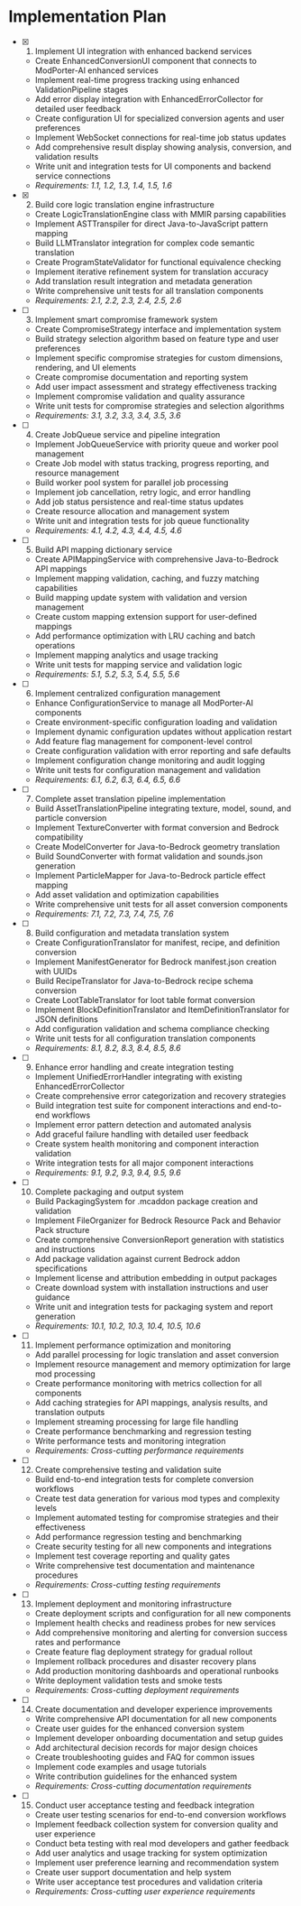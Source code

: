 # Implementation Plan

- [x] 1. Implement UI integration with enhanced backend services
  - Create EnhancedConversionUI component that connects to ModPorter-AI enhanced services
  - Implement real-time progress tracking using enhanced ValidationPipeline stages
  - Add error display integration with EnhancedErrorCollector for detailed user feedback
  - Create configuration UI for specialized conversion agents and user preferences
  - Implement WebSocket connections for real-time job status updates
  - Add comprehensive result display showing analysis, conversion, and validation results
  - Write unit and integration tests for UI components and backend service connections
  - _Requirements: 1.1, 1.2, 1.3, 1.4, 1.5, 1.6_

- [x] 2. Build core logic translation engine infrastructure
  - Create LogicTranslationEngine class with MMIR parsing capabilities
  - Implement ASTTranspiler for direct Java-to-JavaScript pattern mapping
  - Build LLMTranslator integration for complex code semantic translation
  - Create ProgramStateValidator for functional equivalence checking
  - Implement iterative refinement system for translation accuracy
  - Add translation result integration and metadata generation
  - Write comprehensive unit tests for all translation components
  - _Requirements: 2.1, 2.2, 2.3, 2.4, 2.5, 2.6_

- [ ] 3. Implement smart compromise framework system
  - Create CompromiseStrategy interface and implementation system
  - Build strategy selection algorithm based on feature type and user preferences
  - Implement specific compromise strategies for custom dimensions, rendering, and UI elements
  - Create compromise documentation and reporting system
  - Add user impact assessment and strategy effectiveness tracking
  - Implement compromise validation and quality assurance
  - Write unit tests for compromise strategies and selection algorithms
  - _Requirements: 3.1, 3.2, 3.3, 3.4, 3.5, 3.6_

- [ ] 4. Create JobQueue service and pipeline integration
  - Implement JobQueueService with priority queue and worker pool management
  - Create Job model with status tracking, progress reporting, and resource management
  - Build worker pool system for parallel job processing
  - Implement job cancellation, retry logic, and error handling
  - Add job status persistence and real-time status updates
  - Create resource allocation and management system
  - Write unit and integration tests for job queue functionality
  - _Requirements: 4.1, 4.2, 4.3, 4.4, 4.5, 4.6_

- [ ] 5. Build API mapping dictionary service
  - Create APIMappingService with comprehensive Java-to-Bedrock API mappings
  - Implement mapping validation, caching, and fuzzy matching capabilities
  - Build mapping update system with validation and version management
  - Create custom mapping extension support for user-defined mappings
  - Add performance optimization with LRU caching and batch operations
  - Implement mapping analytics and usage tracking
  - Write unit tests for mapping service and validation logic
  - _Requirements: 5.1, 5.2, 5.3, 5.4, 5.5, 5.6_

- [ ] 6. Implement centralized configuration management
  - Enhance ConfigurationService to manage all ModPorter-AI components
  - Create environment-specific configuration loading and validation
  - Implement dynamic configuration updates without application restart
  - Add feature flag management for component-level control
  - Create configuration validation with error reporting and safe defaults
  - Implement configuration change monitoring and audit logging
  - Write unit tests for configuration management and validation
  - _Requirements: 6.1, 6.2, 6.3, 6.4, 6.5, 6.6_

- [ ] 7. Complete asset translation pipeline implementation
  - Build AssetTranslationPipeline integrating texture, model, sound, and particle conversion
  - Implement TextureConverter with format conversion and Bedrock compatibility
  - Create ModelConverter for Java-to-Bedrock geometry translation
  - Build SoundConverter with format validation and sounds.json generation
  - Implement ParticleMapper for Java-to-Bedrock particle effect mapping
  - Add asset validation and optimization capabilities
  - Write comprehensive unit tests for all asset conversion components
  - _Requirements: 7.1, 7.2, 7.3, 7.4, 7.5, 7.6_

- [ ] 8. Build configuration and metadata translation system
  - Create ConfigurationTranslator for manifest, recipe, and definition conversion
  - Implement ManifestGenerator for Bedrock manifest.json creation with UUIDs
  - Build RecipeTranslator for Java-to-Bedrock recipe schema conversion
  - Create LootTableTranslator for loot table format conversion
  - Implement BlockDefinitionTranslator and ItemDefinitionTranslator for JSON definitions
  - Add configuration validation and schema compliance checking
  - Write unit tests for all configuration translation components
  - _Requirements: 8.1, 8.2, 8.3, 8.4, 8.5, 8.6_

- [ ] 9. Enhance error handling and create integration testing
  - Implement UnifiedErrorHandler integrating with existing EnhancedErrorCollector
  - Create comprehensive error categorization and recovery strategies
  - Build integration test suite for component interactions and end-to-end workflows
  - Implement error pattern detection and automated analysis
  - Add graceful failure handling with detailed user feedback
  - Create system health monitoring and component interaction validation
  - Write integration tests for all major component interactions
  - _Requirements: 9.1, 9.2, 9.3, 9.4, 9.5, 9.6_

- [ ] 10. Complete packaging and output system
  - Build PackagingSystem for .mcaddon package creation and validation
  - Implement FileOrganizer for Bedrock Resource Pack and Behavior Pack structure
  - Create comprehensive ConversionReport generation with statistics and instructions
  - Add package validation against current Bedrock addon specifications
  - Implement license and attribution embedding in output packages
  - Create download system with installation instructions and user guidance
  - Write unit and integration tests for packaging system and report generation
  - _Requirements: 10.1, 10.2, 10.3, 10.4, 10.5, 10.6_

- [ ] 11. Implement performance optimization and monitoring
  - Add parallel processing for logic translation and asset conversion
  - Implement resource management and memory optimization for large mod processing
  - Create performance monitoring with metrics collection for all components
  - Add caching strategies for API mappings, analysis results, and translation outputs
  - Implement streaming processing for large file handling
  - Create performance benchmarking and regression testing
  - Write performance tests and monitoring integration
  - _Requirements: Cross-cutting performance requirements_

- [ ] 12. Create comprehensive testing and validation suite
  - Build end-to-end integration tests for complete conversion workflows
  - Create test data generation for various mod types and complexity levels
  - Implement automated testing for compromise strategies and their effectiveness
  - Add performance regression testing and benchmarking
  - Create security testing for all new components and integrations
  - Implement test coverage reporting and quality gates
  - Write comprehensive test documentation and maintenance procedures
  - _Requirements: Cross-cutting testing requirements_

- [ ] 13. Implement deployment and monitoring infrastructure
  - Create deployment scripts and configuration for all new components
  - Implement health checks and readiness probes for new services
  - Add comprehensive monitoring and alerting for conversion success rates and performance
  - Create feature flag deployment strategy for gradual rollout
  - Implement rollback procedures and disaster recovery plans
  - Add production monitoring dashboards and operational runbooks
  - Write deployment validation tests and smoke tests
  - _Requirements: Cross-cutting deployment requirements_

- [ ] 14. Create documentation and developer experience improvements
  - Write comprehensive API documentation for all new components
  - Create user guides for the enhanced conversion system
  - Implement developer onboarding documentation and setup guides
  - Add architectural decision records for major design choices
  - Create troubleshooting guides and FAQ for common issues
  - Implement code examples and usage tutorials
  - Write contribution guidelines for the enhanced system
  - _Requirements: Cross-cutting documentation requirements_

- [ ] 15. Conduct user acceptance testing and feedback integration
  - Create user testing scenarios for end-to-end conversion workflows
  - Implement feedback collection system for conversion quality and user experience
  - Conduct beta testing with real mod developers and gather feedback
  - Add user analytics and usage tracking for system optimization
  - Implement user preference learning and recommendation system
  - Create user support documentation and help system
  - Write user acceptance test procedures and validation criteria
  - _Requirements: Cross-cutting user experience requirements_